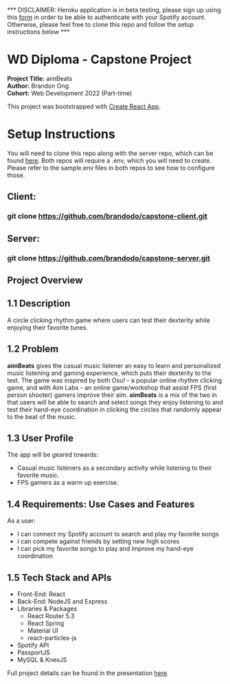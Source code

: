 *** DISCLAIMER: Heroku application is in beta testing, please sign up using this [form](https://docs.google.com/forms/d/e/1FAIpQLSfhkIR5Nrc0SjmyYRsEfd3ncR8uSlWwozJDevHbuJzmpxiC9g/viewform) in order to be able to authenticate with your Spotify account. Otherwise, please feel free to clone this repo and follow the setup instructions below ***  
  
# WD Diploma - Capstone Project

**Project Title:** aimBeats  
**Author:** Brandon Ong  
**Cohort:** Web Development 2022 (Part-time)

This project was bootstrapped with [Create React App](https://github.com/facebook/create-react-app).

# Setup Instructions

You will need to clone this repo along with the server repo, which can be found [here](https://github.com/brandodo/capstone-server). Both repos will require a .env, which you will need to create. Please refer to the sample.env files in both repos to see how to configure those.

## Client:  
### git clone https://github.com/brandodo/capstone-client.git  

## Server:  
### git clone https://github.com/brandodo/capstone-server.git  

## Project Overview

## 1.1 Description

A circle clicking rhythm game where users can test their dexterity while enjoying their favorite tunes.

## 1.2 Problem

**aimBeats** gives the casual music listener an easy to learn and personalized music listening and gaming experience, which puts their dexterity to the test. The game was inspired by both Osu! - a popular online rhythm clicking game, and with Aim Labs - an online game/workshop that assist FPS (first person shooter) gamers improve their aim. **aimBeats** is a mix of the two in that users will be able to search and select songs they enjoy listening to and test their hand-eye coordination in clicking the circles that randomly appear to the beat of the music.

## 1.3 User Profile

The app will be geared towards:

- Casual music listeners as a secondary activity while listening to their favorite music.
- FPS gamers as a warm up exercise.

## 1.4 Requirements: Use Cases and Features

As a user:

- I can connect my Spotify account to search and play my favorite songs
- I can compete against friends by setting new high scores
- I can pick my favorite songs to play and improve my hand-eye coordination

## 1.5 Tech Stack and APIs

- Front-End: React
- Back-End: NodeJS and Express
- Libraries & Packages
  - React Router 5.3
  - React Spring
  - Material UI
  - react-particles-js
- Spotify API
- PassportJS
- MySQL & KnexJS

Full project details can be found in the presentation [here](https://www.loom.com/share/d7e289c4e6d94f1982ada8ea62019dc7).
